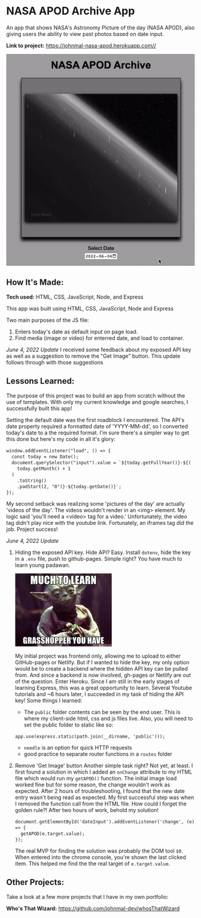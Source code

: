 # NASA APOD Archive App

An app that shows NASA's Astronomy Picture of the day (NASA APOD), also giving users the ability to view past photos based on date input.

**Link to project:** https://johnmal-nasa-apod.herokuapp.com//

![alt tag](/demo.gif)

## How It's Made:

**Tech used:** HTML, CSS, JavaScript, Node, and Express

This app was built using HTML, CSS, JavaScript, Node and Express

Two main purposes of the JS file:

1. Enters today's date as default input on page load.
2. Find media (image or video) for enterred date, and load to container.

_June 4, 2022 Update_
I received some feedback about my exposed API key as well as a suggestion to remove the "Get Image" button.
This update follows through with those suggestions

## Lessons Learned:

The purpose of this project was to build an app from scratch without the use of templates. With only my current knowledge and google searches, I successfully built this app!

Setting the default date was the first roadblock I encountered. The API's date property required a formatted date of 'YYYY-MM-dd', so I converted today's date to a the required format. I'm sure there's a simpler way to get this done but here's my code in all it's glory:

```
window.addEventListener("load", () => {
  const today = new Date();
  document.querySelector("input").value = `${today.getFullYear()}-${(
    today.getMonth() + 1
  )
    .toString()
    .padStart(2, "0")}-${today.getDate()}`;
});
```

My second setback was realizing some 'pictures of the day' are actually 'videos of the day'. The videos wouldn't render in an \<img> element. My logic said 'you'll need a \<video> tag for a video.' Unfortunately, the video tag didn't play nice with the youtube link. Fortunately, an iframes tag did the job. Project success!

_June 4, 2022 Update_

1. Hiding the exposed API key.
    Hide API? Easy. Install `dotenv`, hide the key in a `.env` file, push to github-pages. Simple right? You have much to learn young padawan.
    
    ![Yoda](yoda.jpeg)
    
    My initial project was frontend only, allowing me to upload to either GitHub-pages or Netlify. But if I wanted to hide the key, my only option would be to create a backend where the hidden API key can be pulled from. And since a backend is now involved, gh-pages or Netlify are out of the question. Enter Heroku. Since I am still in the early stages of learning Express, this was a great opportunity to learn.
    Several Youtube tutorials and ~6 hours later, I succeeded in my task of hiding the API key!
    Some things I learned:
    - The `public` folder contents can be seen by the end user. This is where my client-side html, css and js files live. Also, you will need to set the public folder to static like so:
    ```
    app.use(express.static(path.join(__dirname, 'public')));
    ```
    - `needle` is an option for quick HTTP requests
    - good practice to separate router functions in a `routes` folder
2. Remove 'Get Image' button
    Another simple task right? Not yet, at least. I first found a solution in which I added an `onChange` attribute to my HTML file which would run my `getAPOD()` function. The initial image load worked fine but for some reason, the change wouldn't work as expected. After 2 hours of troubleshooting, I found that the new date entry wasn't being read as expected. My first successful step was when I removed the function call from the HTML file. How could I forget the golden rule?! 
    After two hours of work, behold my solution!
    ```
    document.getElementById('dateInput').addEventListener('change', (e) => {
      getAPOD(e.target.value);
    });
    ```
    The real MVP for finding the solution was probably the DOM tool `$0`. When entered into the chrome console, you're shown the last clicked item. This helped me find the the real target of `e.target.value`.
## Other Projects:

Take a look at a few more projects that I have in my own portfolio:

**Who's That Wizard:** https://github.com/johnmal-dev/whosThatWizard
